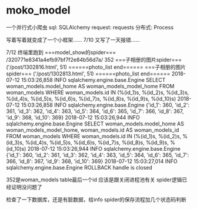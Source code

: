 # moko_model
一个并行式小爬虫
sql:
    SQLAlchemy
request:
    requests
分布式:
    Process

写着写着就变成了一个小框架......
 7/10
 又写了一天报错......

 7/12
 终端里跑到
    ===model_show的spider===
     /320771e8341a4efb97bf7f2e84b56d7a/ 352
    ===子相册的图片spider===
     ('/post/1302816.html', 51)
    ======photo_list end======
    ===子相册的图片spider===
     ('/post/1302813.html', 51)
    ======photo_list end======
    2018-07-12 15:03:26,858 INFO sqlalchemy.engine.base.Engine SELECT woman_models.model_home AS woman_models_model_home
    FROM woman_models
    WHERE woman_models.id IN (%(id_1)s, %(id_2)s, %(id_3)s, %(id_4)s, %(id_5)s, %(id_6)s, %(id_7)s, %(id_8)s, %(id_9)s, %(id_10)s)
    2018-07-12 15:03:26,858 INFO sqlalchemy.engine.base.Engine {'id_1': 360, 'id_2': 361, 'id_3': 362, 'id_4': 363, 'id_5': 364, 'id_6': 365, 'id_7': 366, 'id_8': 367, 'id_9': 368, 'id_10': 369}
    2018-07-12 15:03:26,944 INFO sqlalchemy.engine.base.Engine SELECT woman_models.model_home AS woman_models_model_home, woman_models.id AS woman_models_id
    FROM woman_models
    WHERE woman_models.id IN (%(id_1)s, %(id_2)s, %(id_3)s, %(id_4)s, %(id_5)s, %(id_6)s, %(id_7)s, %(id_8)s, %(id_9)s, %(id_10)s)
    2018-07-12 15:03:26,944 INFO sqlalchemy.engine.base.Engine {'id_1': 360, 'id_2': 361, 'id_3': 362, 'id_4': 363, 'id_5': 364, 'id_6': 365, 'id_7': 366, 'id_8': 367, 'id_9': 368, 'id_10': 369}
    2018-07-12 15:03:27,014 INFO sqlalchemy.engine.base.Engine ROLLBACK
    handle is closed

  352是woman_models table最后一个id
  应该是跟关闭进程池有关
  spider逻辑已经证明没问题了


  检查了一下数据库，还是有脏数据，给info spider的保存流程加几个状态码判断
